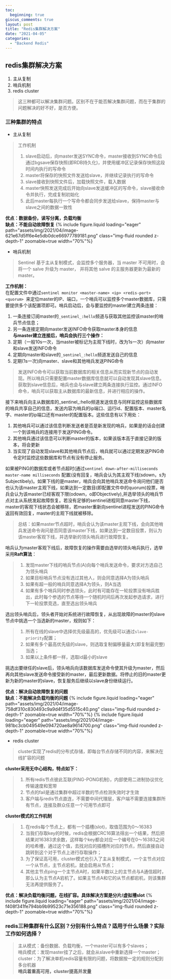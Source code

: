 ```yaml
---
toc:
  beginning: true
giscus_comments: true
layout: post
title: "Redis集群解决方案"
date: "2021-04-05"
categories: 
  - "Backend Redis"
---
```


## redis集群解决方案
1. 主从复制
2. 哨兵机制
3. redis cluster

> 这三种都可以解决集群问题。区别不在于能否解决集群问题，而在于集群的问题解决的好不好，是否方便。

### 三种集群的特点
- 主从复制<br>

> 工作机制
> 1. slave启动后，向master发送SYNC命令，master接收到SYNC命令后通过bgsave保存快照(即RDB持久化)，并使用缓冲区记录保存快照这段时间内执行的写命令<br>
> 2. master将保存的快照文件发送给slave，并继续记录执行的写命令<br>
> 3. slave接收到快照文件后，加载快照文件，载入数据<br>
> 4. master快照发送完成后开始向slave发送缓冲区的写命令，slave接收命令并执行，完成复制初始化<br>
> 5. 此后master每执行一个写命令都会同步发送给slave，保持master与slave之间的数据一致性

**优点：数据备份，读写分离，负载均衡<br>
缺点：不能自动故障恢复**
{% include figure.liquid loading="eager" path="assets/img/2021/04/image-621e67d5ff6e4e5db0dce66977789181.png" class="img-fluid rounded z-depth-1" zoomable=true width="70%"%}




- 哨兵机制<br>
> Sentinel 基于主从复制模式，会监控多个服务器，当 master 不可用时，会将一个 salve 升级为 master， 并将其他 salve 的主服务器更新为最新的 master。

**工作机制：**<br>
在配置文件中通过```sentinel monitor <master-name> <ip> <redis-port> <quorum> ```来定位master的IP、端口，一个哨兵可以监控多个master数据库，只需要提供多个该配置项即可。哨兵启动后，会与要监控的master建立两条连接：
1. 一条连接订阅master的```_sentinel_:hello```频道与获取其他监控该master的哨兵节点信息；
2. 另一条连接定期向master发送INFO命令获取master本身的信息<br>
   **与master建立连接后，哨兵会执行三个操作：**
1. 定期（一般10s一次，当master被标记为主观下线时，改为1s一次）向master和slave发送INFO命令
2. 定期向master和slave的```_sentinel_:hello```频道发送自己的信息
3. 定期(1s一次)向master、slave和其他哨兵发送PING命令<br>

> 发送INFO命令可以获取当前数据库的相关信息从而实现新节点的自动发现。所以哨兵只需要配置master数据库信息就可以自动发现其slave信息。获取到slave信息后，哨兵也会与slave建立两条连接执行监控。通过INFO命令，哨兵可以获取主从数据库的最新信息，并进行相应的操作。


接下来哨兵向主从数据库的_sentinel_:hello频道发送信息与同样监控这些数据库的哨兵共享自己的信息，发送内容为哨兵的ip端口、运行id、配置版本、master名字、master的ip端口还有master的配置版本。这些信息有以下用处：
1. 其他哨兵可以通过该信息判断发送者是否是新发现的哨兵，如果是的话会创建一个到该哨兵的连接用于发送PING命令。
2. 其他哨兵通过该信息可以判断master的版本，如果该版本高于直接记录的版本，将会更新
3. 当实现了自动发现slave和其他哨兵节点后，哨兵就可以通过定期发送PING命令定时监控这些数据库和节点有没有停止服务。

如果被PING的数据库或者节点超时(通过```sentinel down-after-milliseconds master-name milliseconds``` 配置)没有回复，哨兵会认为其主观下线(sdown，s为Subjectibely)。如果下线的是master，哨兵会向其他哨兵发送命令询问他们是否也认为该master主观下线，如果达到一定数目(即配置文件中的quorum)投票，哨兵会认为该master已经客观下限(odown，o即Objectively),并选举领头的哨兵节点对主从系统发起故障恢复。若没有足够的sentinel进程同意master下线，master的客观下线状态会被移除，若master重新向sentinel进程发送的PING命令返回有效回复，master的主观下线就被移除。
> 总结：如果master节点超时，哨兵会认为该master主观下线，会向其他哨兵发送命令询问是否同意该master下线，如果达到一定数目投票，则认为该master客观下线，并选举新的领头哨兵进行故障恢复。

哨兵认为master客观下线后，故障恢复的操作需要由选举的领头哨兵执行，选举采用**Raft算法**：
> 1. 发现master下线的哨兵节点(A)向每个哨兵发送命令，要求对方选自己为领头哨兵
> 2. 如果目标哨兵节点没有选过其他人，则会同意选择A为领头哨兵
> 3. 如果有超一般的哨兵同意选择A为领头，则A当选
> 4. 如果有多个哨兵同时参选领头，此时有可能存在一轮投票没有哨兵胜出，此时每个参选的节点等待一个随机时间后再次发起参选请求，进行下一轮投票竞选，直至选出领头哨兵

选出领头哨兵后，领头者开始对系统进行故障恢复，从出现故障的master的slave节点中挑选一个当选新的master，规则如下：
> 1. 所有在线的slave中选择优先级最高的，优先级可以通过```slave-priority```配置；
> 2. 如果有多个最高优先级的slave，则选取复制偏移量最大(即复制最完整)当选；
> 3. 如果以上条件都一样，选取id最小的slave

挑选出要继任的slave后，领头哨兵向该数据库发送命令使其升级为master，然后再向其他slave发送命令接受新的master，最后更新数据。将停止的旧的master更新为新的master的slave，恢复服务后继续以slave身份继续运行。

**优点：解决自动故障恢复的问题<br>
缺点：不能解决负载均衡的问题**
{% include figure.liquid loading="eager" path="assets/img/2021/04/image-758df310c830493c9a9d4f35d5515c40.png" class="img-fluid rounded z-depth-1" zoomable=true width="70%"%}
{% include figure.liquid loading="eager" path="assets/img/2021/04/image-981bc3cb049549e094720ae8a9614700.png" class="img-fluid rounded z-depth-1" zoomable=true width="70%"%}



- redis cluster<br>
> cluster实现了redis的分布式存储，即每台节点存储不同的内容，来解决在线扩容的问题

**cluster采用无中心结构，特点如下：**
> 1. 所有redis节点彼此互联(PING-PONG机制)，内部使用二进制协议优化传输速度和宽带
> 2. 节点的fail是通过集群中超过半数的节点检测失效时才生效
> 3. 客户端与redis节点直连，不需要中间代理层，客户端不需要连接集群所有节点，连接及群众任意一个可用节点即可

**cluster模式的工作机制**
> 1. 在redis每个节点上，都有一个插槽(slot)，取值范围为0～16383
> 2. 当我们存取key的时候，redis会根据CRC16算法得出一个结果，然后把结果对16383求余数，这样每个key都会对应一个编号在0～16383之间的哈希槽，通过这个值，去找对应的插槽所对应的节点，然后直接自动跳转到这个对于节点上进行存取操作；
> 3. 为了保证高可用，cluster模式也引入了主从复制模式，一个主节点对应一个从节点，主节点宕机，就会启用从节点；
> 4. 其他主节点ping一个主节点A时，如果半数以上的主节点与A通信超时，那么认为主节点A宕机了。如果主节点A和它的从节点都宕机，则该集群无法再提供服务了。


**优点：解决负载均衡问题，在线扩容。具体解决方案是分片/虚拟槽slot**
{% include figure.liquid loading="eager" path="assets/img/2021/04/image-f408f341fe794bb9b99523c71e356188.png" class="img-fluid rounded z-depth-1" zoomable=true width="70%"%}

### redis三种集群有什么区别？分别有什么特点？适用于什么场景？实际工作如何选择？
> 主从模式：备份数据、负载均衡，一个master可以有多个slaves；<br>
> 哨兵模式：发现master挂了之后，就会从slave中重新选择一个master；<br>
> cluster：为了解决单机redis容量有限的问题，将数据按一定的规则分配到多台机器<br>
> **哨兵着重高可用，cluster提高并发量**
